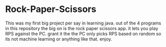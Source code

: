 # Rock-Paper-Scissors
This was my first big project per say in learning java. out of the 4 programs in this repository
the big on is the rock paper scissors app. it lets you play RPS against the PC. grant it the
the PC only picks RPS based on random so its not machine learning or anything like that. enjoy.
